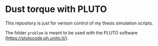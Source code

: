 # Dust torque with PLUTO

This repository is just for verison control of my thesis simulation scripts.

The folder `problem` is meant to be used with the PLUTO software (https://plutocode.ph.unito.it/).